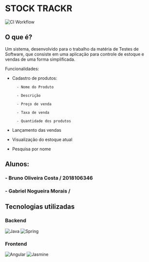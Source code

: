 # STOCK TRACKR

![CI Workflow](https://github.com/BrnCosta/stock-trackr/actions/workflows/ci.yml/badge.svg)

## O que é?
Um sistema, desenvolvido para o trabalho da matéria de Testes de Software, que consiste em uma aplicação para controle de estoque e vendas de uma forma simplificada.

Funcionalidades:
- Cadastro de produtos:

        - Nome do Produto

        - Descrição

        - Preço de venda

        - Taxa de venda

        - Quantidade dos produtos

- Lançamento das vendas
- Visualização do estoque atual
- Pesquisa por nome


## Alunos: 
### - Bruno Oliveira Costa / 2018106346
### - Gabriel Nogueira Morais /

## Tecnologias utilizadas

### Backend

![Java](https://img.shields.io/badge/java-%23ED8B00.svg?style=for-the-badge&logo=openjdk&logoColor=white) ![Spring](https://img.shields.io/badge/spring-%236DB33F.svg?style=for-the-badge&logo=spring&logoColor=white)

### Frontend

![Angular](https://img.shields.io/badge/angular-%23DD0031.svg?style=for-the-badge&logo=angular&logoColor=white) ![Jasmine](https://img.shields.io/badge/-Jasmine-%238A4182?style=for-the-badge&logo=Jasmine&logoColor=white)


